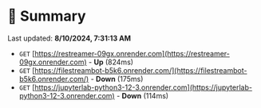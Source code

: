 # 📖 Summary
Last updated: **8/10/2024, 7:31:13 AM**

- `GET` [https://restreamer-09gx.onrender.com](https://restreamer-09gx.onrender.com) - **Up** (824ms)
- `GET` [https://filestreambot-b5k6.onrender.com/](https://filestreambot-b5k6.onrender.com/) - **Down** (175ms)
- `GET` [https://jupyterlab-python3-12-3.onrender.com](https://jupyterlab-python3-12-3.onrender.com) - **Down** (114ms)
